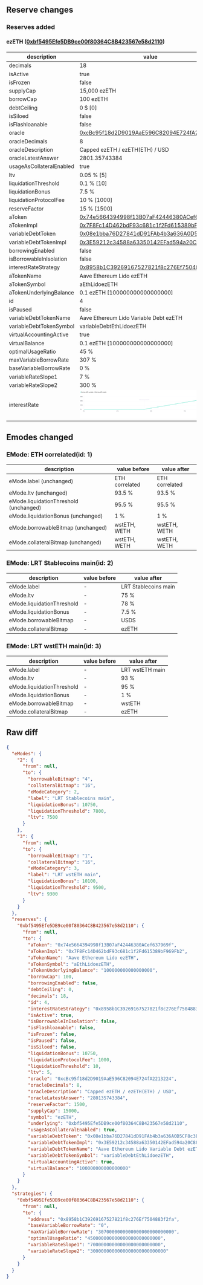 ## Reserve changes

### Reserves added

#### ezETH ([0xbf5495Efe5DB9ce00f80364C8B423567e58d2110](https://etherscan.io/address/0xbf5495Efe5DB9ce00f80364C8B423567e58d2110))

| description | value |
| --- | --- |
| decimals | 18 |
| isActive | true |
| isFrozen | false |
| supplyCap | 15,000 ezETH |
| borrowCap | 100 ezETH |
| debtCeiling | 0 $ [0] |
| isSiloed | false |
| isFlashloanable | false |
| oracle | [0xcBc95f18d2D9019AaE596C82094E724fA2213224](https://etherscan.io/address/0xcBc95f18d2D9019AaE596C82094E724fA2213224) |
| oracleDecimals | 8 |
| oracleDescription | Capped ezETH / ezETH(ETH) / USD |
| oracleLatestAnswer | 2801.35743384 |
| usageAsCollateralEnabled | true |
| ltv | 0.05 % [5] |
| liquidationThreshold | 0.1 % [10] |
| liquidationBonus | 7.5 % |
| liquidationProtocolFee | 10 % [1000] |
| reserveFactor | 15 % [1500] |
| aToken | [0x74e5664394998f13B07aF42446380ACef637969f](https://etherscan.io/address/0x74e5664394998f13B07aF42446380ACef637969f) |
| aTokenImpl | [0x7F8Fc14D462bdF93c681c1f2Fd615389bF969Fb2](https://etherscan.io/address/0x7F8Fc14D462bdF93c681c1f2Fd615389bF969Fb2) |
| variableDebtToken | [0x08e1bba76D27841dD91FAb4b3a636A0D5CF8c3E9](https://etherscan.io/address/0x08e1bba76D27841dD91FAb4b3a636A0D5CF8c3E9) |
| variableDebtTokenImpl | [0x3E59212c34588a63350142EFad594a20C88C2CEd](https://etherscan.io/address/0x3E59212c34588a63350142EFad594a20C88C2CEd) |
| borrowingEnabled | false |
| isBorrowableInIsolation | false |
| interestRateStrategy | [0x8958b1C39269167527821f8c276Ef7504883f2fa](https://etherscan.io/address/0x8958b1C39269167527821f8c276Ef7504883f2fa) |
| aTokenName | Aave Ethereum Lido ezETH |
| aTokenSymbol | aEthLidoezETH |
| aTokenUnderlyingBalance | 0.1 ezETH [100000000000000000] |
| id | 4 |
| isPaused | false |
| variableDebtTokenName | Aave Ethereum Lido Variable Debt ezETH |
| variableDebtTokenSymbol | variableDebtEthLidoezETH |
| virtualAccountingActive | true |
| virtualBalance | 0.1 ezETH [100000000000000000] |
| optimalUsageRatio | 45 % |
| maxVariableBorrowRate | 307 % |
| baseVariableBorrowRate | 0 % |
| variableRateSlope1 | 7 % |
| variableRateSlope2 | 300 % |
| interestRate | ![ir](/.assets/3b30aea0d7ed061d9d9b0eeecb2e4835c7844ba5.svg) |


## Emodes changed

### EMode: ETH correlated(id: 1)

| description | value before | value after |
| --- | --- | --- |
| eMode.label (unchanged) | ETH correlated | ETH correlated |
| eMode.ltv (unchanged) | 93.5 % | 93.5 % |
| eMode.liquidationThreshold (unchanged) | 95.5 % | 95.5 % |
| eMode.liquidationBonus (unchanged) | 1 % | 1 % |
| eMode.borrowableBitmap (unchanged) | wstETH, WETH | wstETH, WETH |
| eMode.collateralBitmap (unchanged) | wstETH, WETH | wstETH, WETH |


### EMode: LRT Stablecoins main(id: 2)

| description | value before | value after |
| --- | --- | --- |
| eMode.label | - | LRT Stablecoins main |
| eMode.ltv | - | 75 % |
| eMode.liquidationThreshold | - | 78 % |
| eMode.liquidationBonus | - | 7.5 % |
| eMode.borrowableBitmap | - | USDS |
| eMode.collateralBitmap | - | ezETH |


### EMode: LRT wstETH main(id: 3)

| description | value before | value after |
| --- | --- | --- |
| eMode.label | - | LRT wstETH main |
| eMode.ltv | - | 93 % |
| eMode.liquidationThreshold | - | 95 % |
| eMode.liquidationBonus | - | 1 % |
| eMode.borrowableBitmap | - | wstETH |
| eMode.collateralBitmap | - | ezETH |


## Raw diff

```json
{
  "eModes": {
    "2": {
      "from": null,
      "to": {
        "borrowableBitmap": "4",
        "collateralBitmap": "16",
        "eModeCategory": 2,
        "label": "LRT Stablecoins main",
        "liquidationBonus": 10750,
        "liquidationThreshold": 7800,
        "ltv": 7500
      }
    },
    "3": {
      "from": null,
      "to": {
        "borrowableBitmap": "1",
        "collateralBitmap": "16",
        "eModeCategory": 3,
        "label": "LRT wstETH main",
        "liquidationBonus": 10100,
        "liquidationThreshold": 9500,
        "ltv": 9300
      }
    }
  },
  "reserves": {
    "0xbf5495Efe5DB9ce00f80364C8B423567e58d2110": {
      "from": null,
      "to": {
        "aToken": "0x74e5664394998f13B07aF42446380ACef637969f",
        "aTokenImpl": "0x7F8Fc14D462bdF93c681c1f2Fd615389bF969Fb2",
        "aTokenName": "Aave Ethereum Lido ezETH",
        "aTokenSymbol": "aEthLidoezETH",
        "aTokenUnderlyingBalance": "100000000000000000",
        "borrowCap": 100,
        "borrowingEnabled": false,
        "debtCeiling": 0,
        "decimals": 18,
        "id": 4,
        "interestRateStrategy": "0x8958b1C39269167527821f8c276Ef7504883f2fa",
        "isActive": true,
        "isBorrowableInIsolation": false,
        "isFlashloanable": false,
        "isFrozen": false,
        "isPaused": false,
        "isSiloed": false,
        "liquidationBonus": 10750,
        "liquidationProtocolFee": 1000,
        "liquidationThreshold": 10,
        "ltv": 5,
        "oracle": "0xcBc95f18d2D9019AaE596C82094E724fA2213224",
        "oracleDecimals": 8,
        "oracleDescription": "Capped ezETH / ezETH(ETH) / USD",
        "oracleLatestAnswer": "280135743384",
        "reserveFactor": 1500,
        "supplyCap": 15000,
        "symbol": "ezETH",
        "underlying": "0xbf5495Efe5DB9ce00f80364C8B423567e58d2110",
        "usageAsCollateralEnabled": true,
        "variableDebtToken": "0x08e1bba76D27841dD91FAb4b3a636A0D5CF8c3E9",
        "variableDebtTokenImpl": "0x3E59212c34588a63350142EFad594a20C88C2CEd",
        "variableDebtTokenName": "Aave Ethereum Lido Variable Debt ezETH",
        "variableDebtTokenSymbol": "variableDebtEthLidoezETH",
        "virtualAccountingActive": true,
        "virtualBalance": "100000000000000000"
      }
    }
  },
  "strategies": {
    "0xbf5495Efe5DB9ce00f80364C8B423567e58d2110": {
      "from": null,
      "to": {
        "address": "0x8958b1C39269167527821f8c276Ef7504883f2fa",
        "baseVariableBorrowRate": "0",
        "maxVariableBorrowRate": "3070000000000000000000000000",
        "optimalUsageRatio": "450000000000000000000000000",
        "variableRateSlope1": "70000000000000000000000000",
        "variableRateSlope2": "3000000000000000000000000000"
      }
    }
  }
}
```